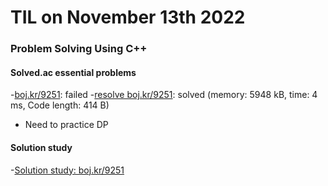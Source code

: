# **TIL on November 13th 2022**
### Problem Solving Using C++
#### Solved.ac essential problems
-[boj.kr/9251](../../../Problem%20Solving/boj/solvedac/9251-10-13-2022.cpp): failed
-[resolve boj.kr/9251](../../../Problem%20Solving/boj/solvedac/9251-11-13-2022.cpp): solved (memory: 5948 kB, time: 4 ms, Code length: 414 B)
  * Need to practice DP

#### Solution study
-[Solution study: boj.kr/9251](../../../Problem%20Solving/Solution%20study/sol-study-9251-11-13-2022.md)